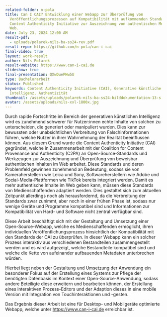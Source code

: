 ```yaml
---
related-folder: n-pola
title: Can I CAI? Entwicklung einer Webapp zur Überprüfung von
  Veröffentlichungsprozessen auf Kompatibilität mit aufkommenden Standards der
  Content Authenticity Initiative zur Auszeichnung von authentischen Medien im
  Web.
date: July 23, 2024 12:00 AM
result-pdf:
  - uploads/polarek-nils-ba-ss24-rev.pdf
result-repo: https://github.com/n-pola/can-i-cai
final-video: true
layout: work-result
author: Nils Polarek
result-website: https://www.can-i-cai.de
slideshow: true
final-presentation: QXwDuePHw5U
type: Bachelorarbeit
status: Published
keywords: Content Authenticity Initiative (CAI), Generative künstliche
  Intelligenz, Authentizität
thumbnail: /assets/uploads/polarek-nils-ba-ss24-bilddokumentation-13-s.webp
avatar: /assets/uploads/nils-xxl-1800x.jpg
---
```

Durch rapide Fortschritte im Bereich der generativen künstlichen Intelligenz wird es zunehmend schwerer für Nutzer:innen echte Inhalte von solchen zu unterscheiden, die generiert oder manipuliert wurden. Dies kann zur bewussten oder unabsichtlichen Verbreitung von Falschinformationen führen, welche Nutzer in ihrer Wahrnehmung der Realität beeinflussen können. Aus diesem Grund wurde die Content Authenticity Initiative (CAI) gegründet, welche in Zusammenarbeit mit der Coalition for Content Provenance and Authenticity (C2PA) an Open-Source-Standards und Werkzeugen zur Auszeichnung und Überprüfung von beweisbar authentischen Inhalten im Web arbeitet. Diese Standards und deren Problemfeld gewinnen zunehmend an Bedeutung, sodass sie von Kameraherstellern wie Leica und Sony, Softwareherstellern wie Adobe und Social-Media-Plattformen wie TikTok bereits integriert werden. Damit es mehr authentische Inhalte im Web geben kann, müssen diese Standards von Medienschaffenden adaptiert werden. Dies gestaltet sich zum aktuellen Zeitpunkt allerdings noch als herausfordernd, da die Verbreitung der Standards zwar zunimmt, aber noch in einer frühen Phase ist, sodass nur wenige Geräte und Programme kompatibel sind und Informationen zur Kompatibilität von Hard- und Software nicht zentral verfügbar sind.

Diese Arbeit beschäftigt sich mit der Gestaltung und Umsetzung einer Open-Source-Webapp, welche es Medienschaffenden ermöglicht, ihren individuellen Veröffentlichungsprozess hinsichtlich der Kompatibilität mit den Standards der CAI zu überprüfen. In dieser Webapp kann ein solcher Prozess interaktiv aus verschiedenen Bestandteilen zusammengestellt werden und es wird aufgezeigt, welche Bestandteile kompatibel sind und welche die Kette von aufeinander aufbauenden Metadaten unterbrechen würden.

Hierbei liegt neben der Gestaltung und Umsetzung der Anwendung ein besonderer Fokus auf der Erstellung eines Systems zur Pflege der benötigten Datenbasis im Kontext einer Open-Source-Anwendung, sodass andere Beteiligte diese erweitern und bearbeiten können, der Erstellung eines interaktiven Prozess-Editors und der Adaption dieses in eine mobile Version mit Integration von Touchinteraktionen und -gesten.

Das Ergebnis dieser Arbeit ist eine für Desktop- und Mobilgeräte optimierte Webapp, welche unter https://www.can-i-cai.de erreichbar ist.
